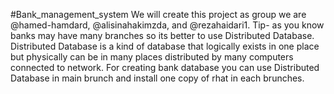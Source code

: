 #Bank_management_system
We will create this project as group
we are @hamed-hamdard, @alisinahakimzda, and @rezahaidari1. Tip- as you know banks may have many branches so its better to use Distributed Database.
Distributed Database is a kind of database that logically exists in one place but physically can be in many places distributed by many computers connected to network.
For creating bank database you can use Distributed Database in main brunch and install one copy of rhat in each brunches.
